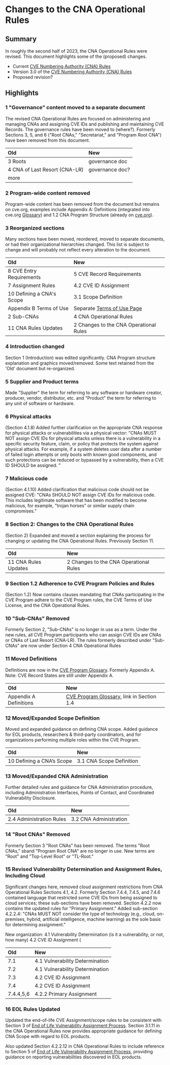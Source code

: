 # Changes to the CNA Operational Rules

##  Summary

In roughly the second half of 2023, the CNA Operational Rules were revised. This document highlights some of the (proposed) changes.

* Current [CVE Numbering Authority (CNA) Rules](https://www.cve.org/ResourcesSupport/AllResources/CNARules)
* Version 3.0 of the [CVE Numbering Authority (CNA) Rules](https://www.cve.org/Resources/Roles/Cnas/CNA_Rules_v3.0.pdf)
* Proposed revision?

## Highlights

### 1 "Governance" content moved to a separate document
The revised CNA Operational Rules are focused on administering and managing CNAs and assigning CVE IDs and publishing and maintaining CVE Records. The governance rules have been moved to (where?). Formerly Sections 3, 5, and 6 ("Root CNAs," "Secretariat," and "Program Root CNA") have been removed from this document.

| Old | New |
| :--- | :--- |
| 3 Roots | governance doc |
| 4 CNA of Last Resort (CNA-LR) | governance doc? |
| more |  |

### 2 Program-wide content removed
Program-wide content has been removed from the document but remains on cve.org, examples include Appendix A: Definitions (integrated into cve.org [Glossary](https://www.cve.org/ResourcesSupport/Glossary)) and 1.2 CNA Program Structure (already on [cve.org](https://www.cve.org/ProgramOrganization/Structure)).

### 3 Reorganized sections

Many sections have been moved, reordered, moved to separate documents, or had their organizational hierarchies changed. This list is subject to change and will probably not reflect every alteration to the document. 

| Old | New |
| :--- | :--- |
| 8 CVE Entry Requirements | 5 CVE Record Requirements |
| 7 Assignment Rules | 4.2 CVE ID Assignment |
| 10 Defining a CNA's Scope | 3.1 Scope Definition |
| Appendix B Terms of Use | Separate [Terms of Use Page](https://www.cve.org/Legal/TermsOfUse) |
| 2 Sub-CNAs | 4 CNA Operational Rules |
| 11 CNA Rules Updates | 2 Changes to the CNA Operational Rules |


### 4 Introduction changed

Section 1 (Introduction) was edited significantly. CNA Program structure explanation and graphics moved/removed. Some text retained from the 'Old' document but re-organized.


### 5 Supplier and Product terms

Made "Supplier" the term for referring to any software or hardware creator, producer, vendor, distributor, etc. and "Product" the term for referring to any unit of software or hardware.

### 6 Physical attacks

(Section 4.1.8) Added further clarification on the appropriate CNA response for physical attacks or vulnerabilities via a physical vector: "CNAs MUST NOT assign CVE IDs for physical attacks unless there is a vulnerability in a specific security feature, claim, or policy that protects the system against physical attacks. For example, if a system deletes user data after a number of failed login attempts or only boots with known good components, and such protections can be reduced or bypassed by a vulnerability, then a CVE ID SHOULD be assigned. "

### 7 Malicious code

(Section 4.1.10) Added clarification that malicious code should not be assigned CVE: "CNAs SHOULD NOT assign CVE IDs for malicious code. This includes legitimate software that has been modified to become malicious, for example, "trojan horses” or similar supply chain compromises."

### 8 Section 2: Changes to the CNA Operational Rules

(Section 2) Expanded and moved a section explaining the process for changing or updating the CNA Operational Rules. Previously Section 11.

| Old | New |
| :--- | :--- |
| 11 CNA Rules Updates | 2 Changes to the CNA Operational Rules |

### 9 Section 1.2	Adherence to CVE Program Policies and Rules

(Section 1.2) Now contains clauses mandating that CNAs participating in the CVE Program adhere to the CVE Program rules, the CVE Terms of Use License, and the CNA Operational Rules.

### 10 "Sub-CNAs" Removed

Formerly Section 2, "Sub-CNAs" is no longer in use as a term. Under the new rules, all CVE Program participants who can assign CVE IDs are CNAs or CNAs of Last Resort (CNA-LR). The rules formerly described under "Sub-CNAs" are now under Section 4 CNA Operational Rules

### 11 Moved Definitions

Definitions are now in the [CVE Program Glossary](https://docs.google.com/document/d/1PV7DdToG8dWAubCR5sI73Cfdzkv_gk79oEvu-HJRqRQ/edit?usp=sharing). Formerly Appendix A. Note: CVE Record States are still under Appendix A.

| Old | New |
| :--- | :--- |
| Appendix A Definitions| [CVE Program Glossary](https://docs.google.com/document/d/1PV7DdToG8dWAubCR5sI73Cfdzkv_gk79oEvu-HJRqRQ/edit?usp=sharing), link in Section 1.4 |

### 12 Moved/Expanded Scope Definition

Moved and expanded guidance on defining CNA scope. Added guidance for EOL products, researchers & third-party coordinators, and for organizations performing multiple roles within the CVE Program.

| Old | New |
| :--- | :--- |
| 10 Defining a CNA’s Scope | 3.1 CNA Scope Definition |

### 13 Moved/Expanded CNA Administration

Further detailed rules and guidance for CNA Administration procedure, including Administration Interfaces, Points of Contact, and Coordinated Vulnerability Disclosure.

| Old | New |
| :--- | :--- |
| 2.4 Administration Rules | 3.2 CNA Administration |

### 14 "Root CNAs" Removed

Formerly Section 3 "Root CNAs" has been removed. The terms "Root CNAs," sband "Program Root CNA" are no longer in use. New terms are "Root" and "Top-Level Root" or "TL-Root."

### 15 Revised Vulnerability Determination and Assignment Rules, Including Cloud

Significant changes here, removed cloud assignment restrictions from CNA Operational Rules Sections 4.1, 4.2. Formerly Section 7.4.4, 7.4.5, and 7.4.6 contained language that restricted some CVE IDs from being assigned to cloud services; these sub-sections have been removed. Section 4.2.2 now contains the updated rules for "Primary Assignment." Added sub-section 4.2.2.4: "CNAs MUST NOT consider the type of technology (e.g., cloud, on-premises, hybrid, artificial intelligence, machine learning) as the sole basis for determining assignment."

New organization:
4.1 Vulnerability Determination (is it a vulnerability, or not, how many)
4.2 CVE ID Assignment (

| Old | New |
| :--- | :--- |
| 7.1 | 4.1 Vulnerability Determination |
| 7.2 | 4.1 Vulnerability Determination |
| 7.3 | 4.2 CVE ID Assignment |
| 7.4 | 4.2 CVE ID Assignment |
| 7.4.4,5,6 | 4.2.2 Primary Assignment |

### 16 EOL Rules Updated

Updated the end-of-life CVE Assignment/scope rules to be consistent with Section 3 of [End of Life Vulnerability Assignment Process](https://www.cve.org/Resources/General/End-of-Life-EOL-Assignment-Process.pdf). Section 3.1.11 in the CNA Operational Rules now provides appropriate guidance for defining CNA Scope with regard to EOL products. 

Also updated Section 4.2.2.12 in CNA Operational Rules to include reference to Section 5 of [End of Life Vulnerability Assignment Process](https://www.cve.org/Resources/General/End-of-Life-EOL-Assignment-Process.pdf), providing guidance on reporting vulnerabilities discovered in EOL products.
